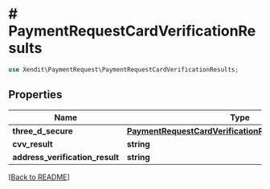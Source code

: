 # # PaymentRequestCardVerificationResults


```php
use Xendit\PaymentRequest\PaymentRequestCardVerificationResults;
```

## Properties

Name | Type | Description | Examples | Notes
------------ | ------------- | ------------- | ------------- | ------------- 
**three_d_secure** | [**PaymentRequestCardVerificationResultsThreeDeeSecure**](PaymentRequestCardVerificationResultsThreeDeeSecure.md) |  | null | 
**cvv_result** | **string** |  | null |  [optional]
**address_verification_result** | **string** |  | null |  [optional]

[[Back to README]](../../README.md)
